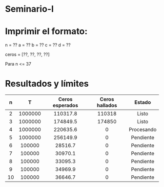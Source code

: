 # Seminario-I

# Imprimir el formato:

n = ??
a = ??
b = ??
c = ??
d = ??

ceros = [??, ??, ??, ??]

Para n <= 37

# Resultados y límites

|  n |    T    | Ceros esperados | Ceros hallados |   Estado   |
|:--:|:-------:|:---------------:|:--------------:|:----------:|
|  2 | 1000000 |     110317.8    |     110318     |    Listo   |
|  3 | 1000000 |     174849.5    |     174850     |    Listo   |
|  4 | 1000000 |     220635.6    |        0       | Procesando |
|  5 | 1000000 |     256149.9    |        0       | Pendiente  |
|  6 |  100000 |     28516.7     |        0       | Pendiente  |
|  7 |  100000 |     30970.1     |        0       | Pendiente  |
|  8 |  100000 |     33095.3     |        0       | Pendiente  |
|  9 |  100000 |     34969.9     |        0       | Pendiente  |
| 10 |  100000 |     36646.7     |        0       | Pendiente  |
